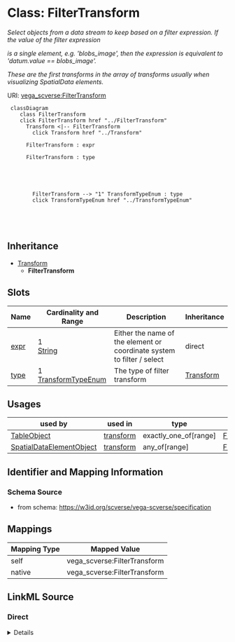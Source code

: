 

# Class: FilterTransform 


_Select objects from a data stream to keep based on a filter expression. If the value of the filter expression_

_is a single element, e.g. 'blobs_image', then the expression is equivalent to 'datum.value == blobs_image'._

_These are the first transforms in the array of transforms usually when visualizing SpatialData elements._





URI: [vega_scverse:FilterTransform](https://w3id.org/scverse/vega-scverse/FilterTransform)






```mermaid
 classDiagram
    class FilterTransform
    click FilterTransform href "../FilterTransform"
      Transform <|-- FilterTransform
        click Transform href "../Transform"
      
      FilterTransform : expr
        
      FilterTransform : type
        
          
    
        
        
        FilterTransform --> "1" TransformTypeEnum : type
        click TransformTypeEnum href "../TransformTypeEnum"
    

        
      
```





## Inheritance
* [Transform](Transform.md)
    * **FilterTransform**



## Slots

| Name | Cardinality and Range | Description | Inheritance |
| ---  | --- | --- | --- |
| [expr](expr.md) | 1 <br/> [String](String.md) | Either the name of the element or coordinate system to filter / select | direct |
| [type](type.md) | 1 <br/> [TransformTypeEnum](TransformTypeEnum.md) | The type of filter transform | [Transform](Transform.md) |





## Usages

| used by | used in | type | used |
| ---  | --- | --- | --- |
| [TableObject](TableObject.md) | [transform](transform.md) | exactly_one_of[range] | [FilterTransform](FilterTransform.md) |
| [SpatialDataElementObject](SpatialDataElementObject.md) | [transform](transform.md) | any_of[range] | [FilterTransform](FilterTransform.md) |






## Identifier and Mapping Information







### Schema Source


* from schema: https://w3id.org/scverse/vega-scverse/specification




## Mappings

| Mapping Type | Mapped Value |
| ---  | ---  |
| self | vega_scverse:FilterTransform |
| native | vega_scverse:FilterTransform |







## LinkML Source

<!-- TODO: investigate https://stackoverflow.com/questions/37606292/how-to-create-tabbed-code-blocks-in-mkdocs-or-sphinx -->

### Direct

<details>
```yaml
name: FilterTransform
description: 'Select objects from a data stream to keep based on a filter expression.
  If the value of the filter expression

  is a single element, e.g. ''blobs_image'', then the expression is equivalent to
  ''datum.value == blobs_image''.

  These are the first transforms in the array of transforms usually when visualizing
  SpatialData elements.'
from_schema: https://w3id.org/scverse/vega-scverse/specification
rank: 1000
is_a: Transform
slot_usage:
  type:
    name: type
    description: 'The type of filter transform. ''filter_element'' will filter / select
      a particular element from a data source,

      ''filter_cs'' will select the coordinate system in which the element should
      be visualized and ''filter_scale''

      will select the scale of a multiscale raster data element.'
    equals_string_in:
    - filter_element
    - filter_cs
    - filter_scale
attributes:
  expr:
    name: expr
    description: Either the name of the element or coordinate system to filter / select.
    from_schema: https://w3id.org/scverse/vega-scverse/data
    rank: 1000
    domain_of:
    - FilterTransform
    - FilterChannelTransform
    - NormalizationFormulaTransform
    range: string
    required: true

```
</details>

### Induced

<details>
```yaml
name: FilterTransform
description: 'Select objects from a data stream to keep based on a filter expression.
  If the value of the filter expression

  is a single element, e.g. ''blobs_image'', then the expression is equivalent to
  ''datum.value == blobs_image''.

  These are the first transforms in the array of transforms usually when visualizing
  SpatialData elements.'
from_schema: https://w3id.org/scverse/vega-scverse/specification
rank: 1000
is_a: Transform
slot_usage:
  type:
    name: type
    description: 'The type of filter transform. ''filter_element'' will filter / select
      a particular element from a data source,

      ''filter_cs'' will select the coordinate system in which the element should
      be visualized and ''filter_scale''

      will select the scale of a multiscale raster data element.'
    equals_string_in:
    - filter_element
    - filter_cs
    - filter_scale
attributes:
  expr:
    name: expr
    description: Either the name of the element or coordinate system to filter / select.
    from_schema: https://w3id.org/scverse/vega-scverse/data
    rank: 1000
    alias: expr
    owner: FilterTransform
    domain_of:
    - FilterTransform
    - FilterChannelTransform
    - NormalizationFormulaTransform
    range: string
    required: true
  type:
    name: type
    description: 'The type of filter transform. ''filter_element'' will filter / select
      a particular element from a data source,

      ''filter_cs'' will select the coordinate system in which the element should
      be visualized and ''filter_scale''

      will select the scale of a multiscale raster data element.'
    from_schema: https://w3id.org/scverse/vega-scverse/data
    rank: 1000
    alias: type
    owner: FilterTransform
    domain_of:
    - Transform
    - Format
    - Scale
    - Legend
    - Mark
    - TextMark
    - GroupMark
    range: TransformTypeEnum
    required: true
    equals_string_in:
    - filter_element
    - filter_cs
    - filter_scale

```
</details>